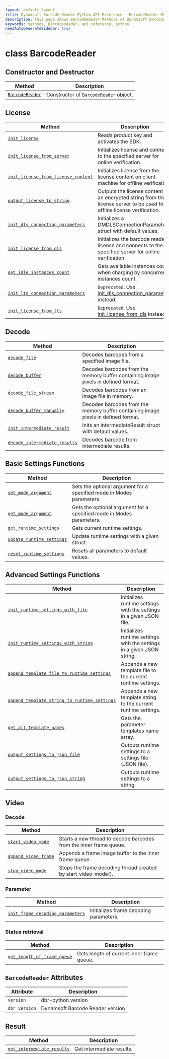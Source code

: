 ```yaml
---
layout: default-layout
title: Dynamsoft Barcode Reader Python API Reference - BarcodeReader Methods
description: This page shows BarcodeReader Methods of Dynamsoft Barcode Reader for Python SDK.
keywords: methods, BarcodeReader, api reference, python
needAutoGenerateSidebar: true
---
```


# class BarcodeReader


## Constructor and Destructor
   
  | Method               | Description |
  |----------------------|-------------|
  | [`BarcodeReader`](constructor-and-destructor.md#barcodereader) | Constructor of `BarcodeReader` object.|


## License
  
  | Method               | Description |
  |----------------------|-------------|
  | [`init_license`](license.md#init_license) | Reads product key and activates the SDK.  |
  | [`init_license_from_server`](license.md#init_license_from_server) | Initializes license and connect to the specified server for online verification. |
  | [`init_license_from_license_content`](license.md#init_license_from_license_content) | Initializes license from the license content on client machine for offline verification. |
  | [`output_license_to_string`](license.md#output_license_to_string) | Outputs the license content as an encrypted string from the license server to be used for offline license verification.|
  | [`init_dls_connection_parameters`](license.md#init_dls_connection_parameters) | Initializes a DMDLSConnectionParameters struct with default values. |
  | [`init_license_from_dls`](license.md#init_license_from_dls) | Initializes the barcode reader license and connects to the specified server for online verification. |
  | [`get_idle_instances_count`](license.md#get_idle_instances_count) | Gets available instances count when charging by concurrent instances count. |
  | [`init_lts_connection_parameters`](license.md#init_lts_connection_parameters) | `Deprecated`. Use [init_dls_connection_parameters](license.md#init_dls_connection_parameters) instead. |
  | [`init_license_from_lts`](license.md#init_license_from_lts) | `Deprecated`. Use [init_license_from_dls](license.md#init_license_from_dls) instead. |



## Decode
   
  | Method               | Description |
  |----------------------|-------------|
  | [`decode_file`](decode.md#decode_file) | Decodes barcodes from a specified image file. |
  | [`decode_buffer`](decode.md#decode_buffer) | Decodes barcodes from the memory buffer containing image pixels in defined format.  |
  | [`decode_file_stream`](decode.md#decode_file_stream) | Decodes barcodes from an image file in memory. |
  | [`decode_buffer_manually`](decode.md#decode_buffer_manually) | Decodes barcodes from the memory buffer containing image pixels in defined format. |
  | [`init_intermediate_result`](decode.md#initintermediateresult) | Inits an intermediateResult struct with default values. |
  | [`decode_intermediate_results`](decode.md#decodeintermediateresults) | Decodes barcode from intermediate results. |

## Basic Settings Functions
   
  | Method               | Description |
  |----------------------|-------------|
  | [`set_mode_argument`](parameter-and-runtime-settings-basic.md#set_mode_argument) | Sets the optional argument for a specified mode in Modes parameters. |
  | [`get_mode_argument`](parameter-and-runtime-settings-basic.md#get_mode_argument) | Gets the optional argument for a specified mode in Modes parameters.  |
  | [`get_runtime_settings`](parameter-and-runtime-settings-basic.md#get_runtime_settings) | Gets current runtime settings. |
  | [`update_runtime_settings`](parameter-and-runtime-settings-basic.md#update_runtime_settings) | Update runtime settings with a given struct. |
  | [`reset_runtime_settings`](parameter-and-runtime-settings-basic.md#reset_runtime_settings) | Resets all parameters to default values. |

## Advanced Settings Functions
  
  | Method               | Description |
  |----------------------|-------------|
  | [`init_runtime_settings_with_file`](parameter-and-runtime-settings-advanced.md#init_runtime_settings_with_file)  | Initializes runtime settings with the settings in a given JSON file. |
  | [`init_runtime_settings_with_string`](parameter-and-runtime-settings-advanced.md#init_runtime_settings_with_string) | Initializes runtime settings with the settings in a given JSON string. |
  | [`append_template_file_to_runtime_settings`](parameter-and-runtime-settings-advanced.md#append_template_file_to_runtime_settings) | Appends a new template file to the current runtime settings. |
  | [`append_template_string_to_runtime_settings`](parameter-and-runtime-settings-advanced.md#append_template_string_to_runtime_settings) | Appends a new template string to the current runtime settings. |
  | [`get_all_template_names`](parameter-and-runtime-settings-advanced.md#get_all_template_names) | Gets the parameter templates name array. |
  | [`output_settings_to_json_file`](parameter-and-runtime-settings-advanced.md#output_settings_to_json_file) | Outputs runtime settings to a settings file (JSON file). |
  | [`output_settings_to_json_string`](parameter-and-runtime-settings-advanced.md#output_settings_to_json_string) | Outputs runtime settings to a string. |

## Video

### Decode
    
   | Method               | Description |
   |----------------------|-------------|
   | [`start_video_mode`](video.md#start_video_mode) | Starts a new thread to decode barcodes from the inner frame queue. |
   | [`append_video_frame`](video.md#append_video_frame) | Appends a frame image buffer to the inner frame queue. |
   | [`stop_video_mode`](video.md#stop_video_mode) | Stops the frame decoding thread created by start_video_mode(). |

### Parameter
   
   | Method               | Description |
   |----------------------|-------------|
   | [`init_frame_decoding_parameters`](video.md#init_frame_decoding_parameters) | Initializes frame decoding parameters. |


### Status retrieval
   
   | Method               | Description |
   |----------------------|-------------|
   | [`get_length_of_frame_queue`](video.md#get_length_of_frame_queue) | Gets length of current inner frame queue. |

## `BarcodeReader` Attributes
  
  | Attribute            | Description |
  |----------------------|-------------|
  | `version`  | dbr-python version |
  | `dbr_version`  | Dynamsoft Barcode Reader version |


## Result
  
  | Method               | Description |
  |----------------------|-------------|
  | [`get_intermediate_results`](result.md#get_intermediate_results) | Get intermediate results.  |

